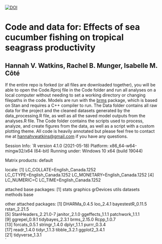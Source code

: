 [![DOI](https://zenodo.org/badge/632645870.svg)](https://zenodo.org/badge/latestdoi/632645870)
# Code and data for: Effects of sea cucumber fishing on tropical seagrass productivity
## Hannah V. Watkins, Rachel B. Munger, Isabelle M. Côté

If the entire repo is forked (or all files are downloaded together), you will be able to open the Code.Rproj file in the Code folder and run all analyses on a local computer without needing to set a working directory or changing filepaths in the code. Models are run with the [brms](https://cran.r-project.org/web/packages/brms/index.html) package, which is based on Stan and requires a C++ compiler to run. The Data folder contains all raw data for the project and the cleaned datasets generated by the data_processing.R file, as well as all the saved model outputs from the analyses.R file. The Code folder contains the scripts used to process, analyze, and create figures from the data, as well as a script with a custom plotting theme. All code is heavily annotated but please feel free to contact me at hannahvwatkins@gmail.com if you have any questions.

Session Info:
`R version 4.1.0 (2021-05-18)
Platform: x86_64-w64-mingw32/x64 (64-bit)
Running under: Windows 10 x64 (build 19044)

Matrix products: default

locale:
[1] LC_COLLATE=English_Canada.1252  LC_CTYPE=English_Canada.1252    LC_MONETARY=English_Canada.1252
[4] LC_NUMERIC=C                    LC_TIME=English_Canada.1252    

attached base packages:
[1] stats     graphics  grDevices utils     datasets  methods   base     

other attached packages:
 [1] DHARMa_0.4.5         loo_2.4.1            bayestestR_0.11.5    rstan_2.21.5        
 [5] StanHeaders_2.21.0-7 janitor_2.1.0        ggeffects_1.1.1      patchwork_1.1.1     
 [9] ggrepel_0.9.1        tidybayes_2.3.1      brms_2.15.0          Rcpp_1.0.7          
[13] forcats_0.5.1        stringr_1.4.0        dplyr_1.1.1          purrr_0.3.4         
[17] readr_1.4.0          tidyr_1.1.3          tibble_3.2.1         ggplot2_3.4.1       
[21] tidyverse_1.3.1     
`
